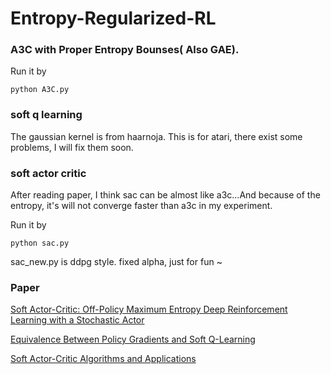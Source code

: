 # Entropy-Regularized-RL

### A3C with Proper Entropy Bounses( Also GAE).

Run it by 
```
python A3C.py
```
### soft q learning

The gaussian kernel is from haarnoja. This is for atari, there exist some problems, I will fix them soon.

### soft actor critic

After reading paper, I think sac can be almost like a3c...And because of the entropy, it's will not converge faster than a3c in my experiment.

Run it by
```
python sac.py
```

sac_new.py is ddpg style. fixed alpha, just for fun ~

### Paper 

[Soft Actor-Critic: Off-Policy Maximum Entropy Deep Reinforcement Learning with a Stochastic Actor](https://arxiv.org/abs/1801.01290)

[Equivalence Between Policy Gradients and Soft Q-Learning](https://arxiv.org/abs/1704.06440)

[Soft Actor-Critic Algorithms and Applications](https://arxiv.org/abs/1812.05905)
